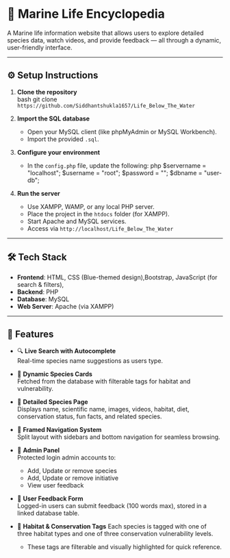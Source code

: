 # 🌊 Marine Life Encyclopedia

A Marine life information website that allows users to explore detailed species data, watch videos, and provide feedback — all through a dynamic, user-friendly interface.

---

## ⚙️ Setup Instructions

1. **Clone the repository**  
    bash
   git clone `https://github.com/Siddhantshukla1657/Life_Below_The_Water`

2. **Import the SQL database**
   - Open your MySQL client (like phpMyAdmin or MySQL Workbench).
   - Import the provided `.sql`.

3. **Configure your environment**
   - In the `config.php` file, update the following:
     php
     $servername = "localhost";
     $username = "root";
     $password = "";
     $dbname = "user-db";

4. **Run the server**
   - Use XAMPP, WAMP, or any local PHP server.
   - Place the project in the `htdocs` folder (for XAMPP).
   - Start Apache and MySQL services.
   - Access via `http://localhost/Life_Below_The_Water`

---

## 🛠 Tech Stack

- **Frontend**: HTML, CSS (Blue-themed design),Bootstrap, JavaScript (for search & filters),
- **Backend**: PHP
- **Database**: MySQL
- **Web Server**: Apache (via XAMPP)

---

## 🌟 Features

- 🔍 **Live Search with Autocomplete**  
  Real-time species name suggestions as users type.

- 🐠 **Dynamic Species Cards**  
  Fetched from the database with filterable tags for habitat and vulnerability.

- 📄 **Detailed Species Page**  
  Displays name, scientific name, images, videos, habitat, diet, conservation status, fun facts, and related species.

- 🧱 **Framed Navigation System**  
  Split layout with sidebars and bottom navigation for seamless browsing.

- 🔐 **Admin Panel**  
  Protected login admin accounts to:
  - Add, Update or remove species
  - Add, Update or remove initiative
  - View user feedback

- 💬 **User Feedback Form**  
  Logged-in users can submit feedback (100 words max), stored in a linked database table.

- 🌿 **Habitat & Conservation Tags**
  Each species is tagged with one of three habitat types  and one of three conservation vulnerability levels.
  - These tags are filterable and visually highlighted for quick reference.

